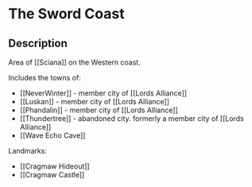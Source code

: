 # The Sword Coast
## Description
Area of [[Sciana]] on the Western coast. 

Includes the towns of:
- [[NeverWinter]] - member city of  [[Lords Alliance]]
- [[Luskan]] - member city of [[Lords Alliance]]
- [[Phandalin]] - member city of [[Lords Alliance]]
- [[Thundertree]] - abandoned city. formerly a member city of [[Lords Alliance]]
- [[Wave Echo Cave]]

Landmarks:
- [[Cragmaw Hideout]]
- [[Cragmaw Castle]]